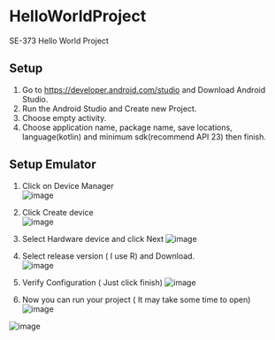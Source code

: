 # HelloWorldProject
SE-373 Hello World Project

## Setup
1) Go to https://developer.android.com/studio and Download Android Studio.
2) Run the Android Studio and Create new Project.
3) Choose empty activity.
4) Choose application name, package name, save locations, language(kotlin) and minimum sdk(recommend API 23) then finish.

## Setup Emulator

1) Click on Device Manager <br />
![image](https://user-images.githubusercontent.com/100837228/156540704-65df5c2e-de7b-4464-895a-fc62bc4527b8.png)

2) Click Create device<br />
![image](https://user-images.githubusercontent.com/100837228/156541225-8a6ba08e-23a8-43de-9e21-e27f406b3dd5.png)


3) Select Hardware device and click Next
![image](https://user-images.githubusercontent.com/100837228/156543082-7ebccf2f-9402-4cba-b8e8-acca908823f1.png)

4) Select release version ( I use R) and Download.<br />
![image](https://user-images.githubusercontent.com/100837228/156543308-f843c2db-ebb2-4906-bb41-54533f2a494a.png)

5) Verify Configuration ( Just click finish)
![image](https://user-images.githubusercontent.com/100837228/156543422-f97cffda-a94d-41a8-ae27-3092e2f32e34.png)

6) Now you can run your project ( It may take some time to open) <br />
![image](https://user-images.githubusercontent.com/100837228/156543566-8ac754db-d12e-4bc8-a7c8-80bdabd8f15b.png)<br />


![image](https://user-images.githubusercontent.com/100837228/156543914-85e291f5-6980-48b7-ad31-d3ed24d38ad1.png)


